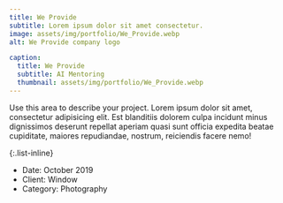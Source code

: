 ```yaml
---
title: We Provide
subtitle: Lorem ipsum dolor sit amet consectetur.
image: assets/img/portfolio/We_Provide.webp
alt: We Provide company logo

caption:
  title: We Provide
  subtitle: AI Mentoring
  thumbnail: assets/img/portfolio/We_Provide.webp
---
```

Use this area to describe your project. Lorem ipsum dolor sit amet, consectetur adipisicing elit. Est blanditiis dolorem culpa incidunt minus dignissimos deserunt repellat aperiam quasi sunt officia expedita beatae cupiditate, maiores repudiandae, nostrum, reiciendis facere nemo!

{:.list-inline}
- Date: October 2019
- Client: Window
- Category: Photography

